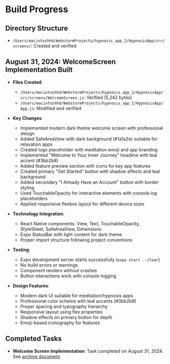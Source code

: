 # Build Progress

## Directory Structure
- `/Users/macintoshhd/WebstormProjects/hypnosis_app_2/HypnosisApp/src/screens/`: Created and verified

## August 31, 2024: WelcomeScreen Implementation Built
- **Files Created**: 
  - `/Users/macintoshhd/WebstormProjects/hypnosis_app_2/HypnosisApp/src/screens/WelcomeScreen.js`: Verified (5,242 bytes)
  - `/Users/macintoshhd/WebstormProjects/hypnosis_app_2/HypnosisApp/App.js`: Modified and verified

- **Key Changes**: 
  - Implemented modern dark theme welcome screen with professional design
  - Added SafeAreaView with dark background (#1a1a2e) suitable for relaxation apps
  - Created logo placeholder with meditation emoji and app branding
  - Implemented "Welcome to Your Inner Journey" headline with teal accent (#3bb2b8)
  - Added feature preview section with icons for key app features
  - Created primary "Get Started" button with shadow effects and teal background
  - Added secondary "I Already Have an Account" button with border styling
  - Used TouchableOpacity for interactive elements with console.log placeholders
  - Applied responsive flexbox layout for different device sizes

- **Technology Integration**:
  - React Native components: View, Text, TouchableOpacity, StyleSheet, SafeAreaView, Dimensions
  - Expo StatusBar with light content for dark theme
  - Proper import structure following project conventions

- **Testing**: 
  - Expo development server starts successfully (`expo start --clear`)
  - No build errors or warnings
  - Component renders without crashes
  - Button interactions work with console logging

- **Design Features**:
  - Modern dark UI suitable for meditation/hypnosis apps
  - Professional color scheme with teal accents (#3bb2b8)
  - Proper spacing and typography hierarchy
  - Responsive layout using flex properties
  - Shadow effects on primary button for depth
  - Emoji-based iconography for features

## Completed Tasks
- **Welcome Screen Implementation**: Task completed on August 31, 2024. See [archive document](/memory-bank/archive/archive-welcome-screen.md).
